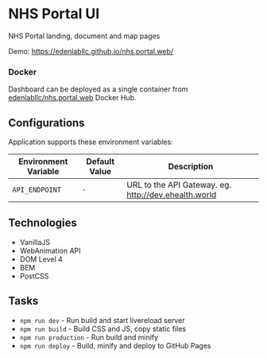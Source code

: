 # NHS Portal UI

NHS Portal landing, document and map pages

Demo: https://edenlabllc.github.io/nhs.portal.web/

### Docker

Dashboard can be deployed as a single container from [edenlabllc/nhs.portal.web](https://hub.docker.com/r/edenlabllc/nhs.portal.web/) Docker Hub.

## Configurations

Application supports these environment variables:

| Environment Variable  | Default Value           | Description |
| --------------------- | ----------------------- | ----------- |
| `API_ENDPOINT`        | `-`                     | URL to the API Gateway. eg. http://dev.ehealth.world |

## Technologies

- VanillaJS
- WebAnimation API
- DOM Level 4
- BEM
- PostCSS

## Tasks

- `npm run dev` - Run build and start livereload server
- `npm run build` - Build CSS and JS, copy static files
- `npm run production` - Run build and minify
- `npm run deploy` - Build, minify and deploy to GitHub Pages

